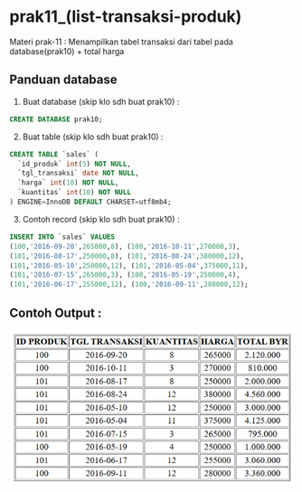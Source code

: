 # prak11_(list-transaksi-produk)

Materi prak-11 :
Menampilkan tabel transaksi dari tabel pada database(prak10) + total harga

## Panduan database

1. Buat database (skip klo sdh buat prak10) :
```sql
CREATE DATABASE prak10;
```

2. Buat table (skip klo sdh buat prak10) :
```sql
CREATE TABLE `sales` (
  `id_produk` int(5) NOT NULL,
  `tgl_transaksi` date NOT NULL,
  `harga` int(10) NOT NULL,
  `kuantitas` int(10) NOT NULL
) ENGINE=InnoDB DEFAULT CHARSET=utf8mb4;
```

3. Contoh record (skip klo sdh buat prak10) :
```sql
INSERT INTO `sales` VALUES
(100,'2016-09-20',265000,8), (100,'2016-10-11',270000,3),
(101,'2016-08-17',250000,8), (101,'2016-08-24',380000,12),
(101,'2016-05-10',250000,12), (101,'2016-05-04',375000,11),
(101,'2016-07-15',265000,3), (100,'2016-05-19',250000,4),
(101,'2016-06-17',255000,12), (100,'2016-09-11',280000,12);
```

## Contoh Output :
![hasil-prak11](https://raw.githubusercontent.com/Itsnope/Kuliah/main/BASIS-DATA/prak11_(list-transaksi-produk)/hasil-prak11.png)